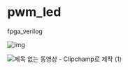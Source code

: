 # pwm_led
fpga_verilog


![img](https://user-images.githubusercontent.com/113006222/195740376-8830b725-3ab5-44d3-a9ac-a479e6053d2d.png)


![제목 없는 동영상 - Clipchamp로 제작 (1)](https://user-images.githubusercontent.com/113006222/195737112-2bab7057-e526-4933-9fed-39850f2521a8.gif)


